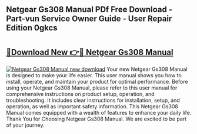 ## Netgear Gs308 Manual PDf Free Download - Part-vun Service Owner Guide - User Repair Edition 0gkcs

# <h2><a href="http://bc99107.oget.top/?id=Netgear+Gs308+Manual">🔗Download New 👉🔴 Netgear Gs308 Manual</a></h2>

[![Netgear Gs308 Manual new download](https://i.imgur.com/5g1atiW.png)](http://bc99107.oget.top/?id=Netgear+Gs308+Manual)
Your new Netgear Gs308 Manual is designed to make your life easier. This user manual shows you how to install, operate, and maintain your product for optimal performance. Before using your Netgear Gs308 Manual, please refer to this user manual for comprehensive instructions on product setup, operation, and troubleshooting. It includes clear instructions for installation, setup, and operation, as well as important safety information. This Netgear Gs308 Manual comes equipped with a wealth of features to enhance your daily life. Thank You for Choosing Netgear Gs308 Manual. We are excited to be part of your journey.
